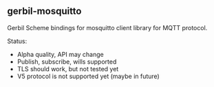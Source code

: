 ## gerbil-mosquitto

Gerbil Scheme bindings for mosquitto client library for MQTT protocol.

Status:

- Alpha quality, API may change
- Publish, subscribe, wills supported
- TLS should work, but not tested yet
- V5 protocol is not supported yet (maybe in future)
